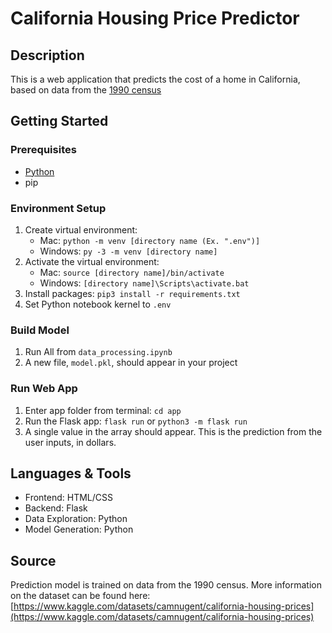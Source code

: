 # California Housing Price Predictor

## Description

This is a web application that predicts the cost of a home in California, based on data from the [1990 census](https://www.kaggle.com/datasets/camnugent/california-housing-prices)

## Getting Started

### Prerequisites

- [Python](https://www.python.org/downloads/)
- pip

### Environment Setup

1. Create virtual environment:
    - Mac: `python -m venv [directory name (Ex. ".env")]`
    - Windows: `py -3 -m venv [directory name]`
2. Activate the virtual environment:
    - Mac: `source [directory name]/bin/activate`
    - Windows: `[directory name]\Scripts\activate.bat`
3. Install packages: `pip3 install -r requirements.txt`
4. Set Python notebook kernel to `.env`

### Build Model

1. Run All from `data_processing.ipynb`
2. A new file, `model.pkl`, should appear in your project

### Run Web App

1. Enter app folder from terminal: `cd app`
2. Run the Flask app: `flask run` or `python3 -m flask run`
3. A single value in the array should appear. This is the prediction from the user inputs, in dollars.

## Languages & Tools

- Frontend: HTML/CSS
- Backend: Flask
- Data Exploration: Python
- Model Generation: Python

## Source

Prediction model is trained on data from the 1990 census. More information on the dataset can be found here: [https://www.kaggle.com/datasets/camnugent/california-housing-prices](https://www.kaggle.com/datasets/camnugent/california-housing-prices)

